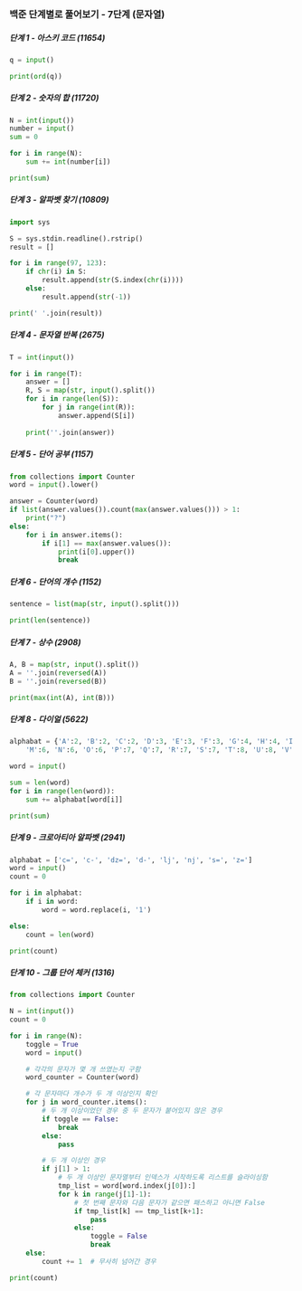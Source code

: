 ### 백준 단계별로 풀어보기 - 7단계 (문자열)

##### 단계 1 - 아스키 코드 (11654)

```python
q = input()

print(ord(q))
```

##### 단계 2 - 숫자의 합 (11720)

```python
N = int(input())
number = input()
sum = 0

for i in range(N):
    sum += int(number[i])

print(sum)
```

##### 단계 3 - 알파벳 찾기 (10809)

```python
import sys

S = sys.stdin.readline().rstrip()
result = []

for i in range(97, 123):
    if chr(i) in S:
        result.append(str(S.index(chr(i))))
    else:
        result.append(str(-1))

print(' '.join(result))
```

##### 단계 4 - 문자열 반복 (2675)

```python
T = int(input())

for i in range(T):
    answer = []
    R, S = map(str, input().split())
    for i in range(len(S)):
        for j in range(int(R)):
            answer.append(S[i])
    
    print(''.join(answer))
```

##### 단계 5 - 단어 공부 (1157)

```python
from collections import Counter
word = input().lower()

answer = Counter(word)
if list(answer.values()).count(max(answer.values())) > 1:
    print("?")
else:
    for i in answer.items():
        if i[1] == max(answer.values()):
            print(i[0].upper())
            break
```

##### 단계 6 - 단어의 개수 (1152)

```python
sentence = list(map(str, input().split()))

print(len(sentence))
```

##### 단계 7 - 상수 (2908)

```python
A, B = map(str, input().split())
A = ''.join(reversed(A))
B = ''.join(reversed(B))

print(max(int(A), int(B)))
```

##### 단계 8 - 다이얼 (5622)

```python
alphabat = {'A':2, 'B':2, 'C':2, 'D':3, 'E':3, 'F':3, 'G':4, 'H':4, 'I':4, 'J':5, 'K':5, 'L':5, \
    'M':6, 'N':6, 'O':6, 'P':7, 'Q':7, 'R':7, 'S':7, 'T':8, 'U':8, 'V':8, 'W':9, 'X':9, 'Y':9, 'Z':9}

word = input()

sum = len(word)
for i in range(len(word)):
    sum += alphabat[word[i]]

print(sum)
```

##### 단계 9 - 크로아티아 알파벳 (2941)

```python
alphabat = ['c=', 'c-', 'dz=', 'd-', 'lj', 'nj', 's=', 'z=']
word = input()
count = 0

for i in alphabat:
    if i in word:
        word = word.replace(i, '1')

else:
    count = len(word)

print(count)

```

##### 단계 10 - 그룹 단어 체커 (1316)

```python
from collections import Counter

N = int(input())
count = 0

for i in range(N):
    toggle = True
    word = input()

    # 각각의 문자가 몇 개 쓰였는지 구함
    word_counter = Counter(word)

    # 각 문자마다 개수가 두 개 이상인지 확인
    for j in word_counter.items():
        # 두 개 이상이었던 경우 중 두 문자가 붙어있지 않은 경우
        if toggle == False:
            break
        else:
            pass

        # 두 개 이상인 경우
        if j[1] > 1:
            # 두 개 이상인 문자열부터 인덱스가 시작하도록 리스트를 슬라이싱함
            tmp_list = word[word.index(j[0]):]
            for k in range(j[1]-1):
                # 첫 번째 문자와 다음 문자가 같으면 패스하고 아니면 False
                if tmp_list[k] == tmp_list[k+1]:
                    pass
                else:
                    toggle = False
                    break
    else:
        count += 1  # 무사히 넘어간 경우 

print(count)
```


